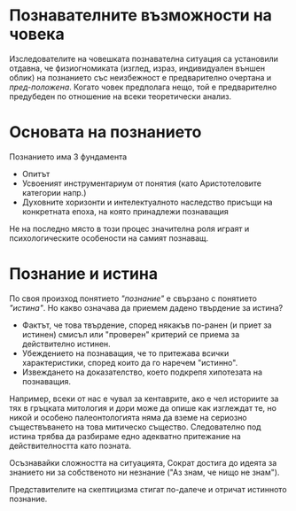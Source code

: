 # Познавателните възможности на човека
Изследователите на човешката познавателна ситуация са установили отдавна, че физиогномиката (изглед, израз, индивидуален външен облик) на познанието със неизбежност е предварително очертана и *пред-положена*. Когато човек предполага нещо, той е предварително предубеден по отношение на всеки теоретически анализ.

# Основата на познанието
Познанието има 3 фундамента
+ Опитът
+ Усвоеният инструментариум от понятия (като Аристотеловите категории напр.)
+ Духовните хоризонти и интелектуалното наследство присъщи на конкретната епоха, на която принадлежи познаващия

Не на последно място в този процес значителна роля играят и психологическите особености на самият познаващ.

# Познание и истина
По своя произход понятието *"познание"* е свързано с понятието *"истина"*. Но какво означава да приемем дадено твърдение за истина?

+ Фактът, че това твърдение, според някакъв по-ранен (и приет за истинен) смисъл или "проверен" критерий се приема за действително истинен.
+ Убеждението на познаващия, че то притежава всички характеристики, според които да го наречем "истинно".
+ Извеждането на доказателство, което подкрепя хипотезата на познаващия.

Например, всеки от нас е чувал за кентаврите, ако е чел историите за тях в гръцката митология и дори може да опише как изглеждат те, но никой и особено палеонтологията няма да вземе на сериозно съществъването на това митическо същество. Следователно под истина трябва да разбираме едно адекватно притежание на действителността като позната.

Осъзнавайки сложността на ситуацията, Сократ достига до идеята за знанието ни за собственото ни незнание ("Аз знам, че нищо не знам").

Представителите на скептицизма стигат по-далече и отричат истинното познание.